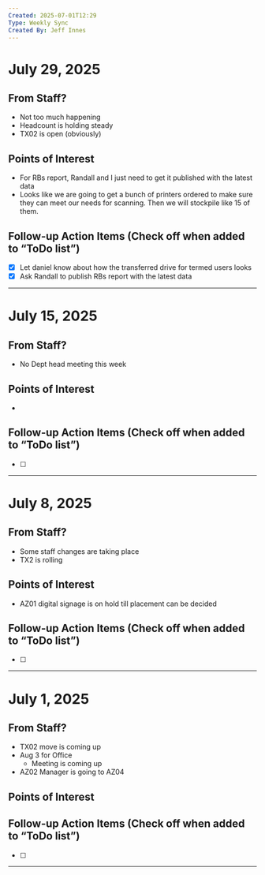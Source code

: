 ```yaml
---
Created: 2025-07-01T12:29
Type: Weekly Sync
Created By: Jeff Innes
---
```

# July 29, 2025

## From Staff?

- Not too much happening
- Headcount is holding steady
- TX02 is open (obviously)

## Points of Interest

- For RBs report, Randall and I just need to get it published with the latest data
- Looks like we are going to get a bunch of printers ordered to make sure they can meet our needs for scanning. Then we will stockpile like 15 of them.

## Follow-up Action Items (Check off when added to “ToDo list”)

- [x] Let daniel know about how the transferred drive for termed users looks
- [x] Ask Randall to publish RBs report with the latest data

---
# July 15, 2025

## From Staff?

- No Dept head meeting this week

## Points of Interest

- 

## Follow-up Action Items (Check off when added to “ToDo list”)

- [ ]

---
# July 8, 2025

## From Staff?

- Some staff changes are taking place
- TX2 is rolling

## Points of Interest

- AZ01 digital signage is on hold till placement can be decided

## Follow-up Action Items (Check off when added to “ToDo list”)

- [ ]

---

# July 1, 2025

## From Staff?

- TX02 move is coming up
- Aug 3 for Office
    - Meeting is coming up
- AZ02 Manager is going to AZ04

## Points of Interest

## Follow-up Action Items (Check off when added to “ToDo list”)

- [ ]

---